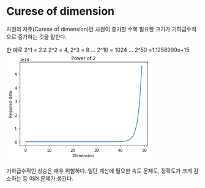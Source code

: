 # Curese of dimension  
차원의 저주(Curese of dimension)란 차원이 증가할 수록 필요한 크기가 기하급수적으로 증가하는 것을 말한다.

한 예로 2^1 = 2고 2^2 = 4, 2^3 = 8 ... 2^10 = 1024 ... 2^50 =1.1258999e+15	
![](photo/44.png)

기하급수적인 상승은 매우 위험하다. 일단 계산에 필요한 속도 문제도, 정확도가 크게 감소하는 등 여러 문제가 생긴다.  
